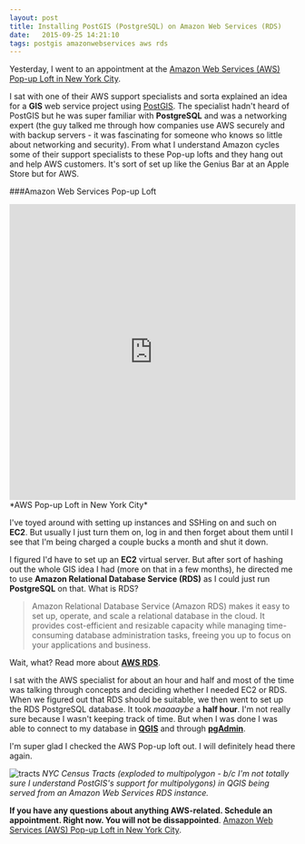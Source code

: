 ```yaml
---
layout: post
title: Installing PostGIS (PostgreSQL) on Amazon Web Services (RDS)
date:   2015-09-25 14:21:10
tags: postgis amazonwebservices aws rds
---
```


Yesterday, I went to an appointment at the [Amazon Web Services (AWS) Pop-up Loft in New York City](https://aws.amazon.com/start-ups/loft/). 

I sat with one of their AWS support specialists and sorta explained an idea for a **GIS** web service project using [PostGIS](http://postgis.net/). The specialist hadn't heard of PostGIS but he was super familiar with **PostgreSQL** and was a networking expert (the guy talked me through how companies use AWS securely and with backup servers - it was fascinating for someone who knows so little about networking and security). From what I understand Amazon cycles some of their support specialists to these Pop-up lofts and they hang out and help AWS customers. It's sort of set up like the Genius Bar at an Apple Store but for AWS. 

###Amazon Web Services Pop-up Loft
<iframe width="100%" height="520" frameborder="0" src="https://dms2203.cartodb.com/viz/32a3beec-63b6-11e5-ae6e-0e73ffd62169/embed_map"></iframe>
*AWS Pop-up Loft in New York City*

I've toyed around with setting up instances and SSHing on and such on **EC2**. But usually I just turn them on, log in and then forget about them until I see that I'm being charged a couple bucks a month and shut it down. 

I figured I'd have to set up an **EC2** virtual server. But after sort of hashing out the whole GIS idea I had (more on that in a few months), he directed me to use **Amazon Relational Database Service (RDS)** as I could just run **PostgreSQL** on that. What is RDS? 

> Amazon Relational Database Service (Amazon RDS) makes it easy to set up, operate, and scale a relational database in the cloud. It provides cost-efficient and resizable capacity while managing time-consuming database administration tasks, freeing you up to focus on your applications and business.

Wait, what? Read more about **[AWS RDS](http://aws.amazon.com/rds/)**.

I sat with the AWS specialist for about an hour and half and most of the time was talking through concepts and deciding whether I needed EC2 or RDS. When we figured out that RDS should be suitable, we then went to set up the RDS PostgreSQL database. It took *maaaaybe* a **half hour**. I'm not really sure because I wasn't keeping track of time. But when I was done I was able to connect to my database in **[QGIS](http://aws.amazon.com/rds/)** and through **[pgAdmin](http://www.pgadmin.org/)**. 

I'm super glad I checked the AWS Pop-up loft out. I will definitely head there again.

![tracts](https://pbs.twimg.com/media/CPsjLWeWwAA1i-a.png:large)
*NYC Census Tracts (exploded to multipolygon - b/c I'm not totally sure I understand PostGIS's support for multipolygons) in QGIS being served from an Amazon Web Services RDS instance.*


**If you have any questions about anything AWS-related. Schedule an appointment. Right now. You will not be dissappointed**. [Amazon Web Services (AWS) Pop-up Loft in New York City](https://aws.amazon.com/start-ups/loft/). 
